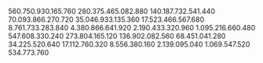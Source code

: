 560.750.930.165.760
280.375.465.082.880
140.187.732.541.440
70.093.866.270.720
35.046.933.135.360
17.523.466.567.680
8.761.733.283.840
4.380.866.641.920
2.190.433.320.960
1.095.216.660.480
547.608.330.240
273.804.165.120
136.902.082.560
68.451.041.280
34.225.520.640
17.112.760.320
8.556.380.160
2.139.095.040
1.069.547.520
534.773.760

